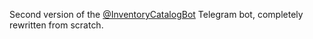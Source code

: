 Second version of the [@InventoryCatalogBot](t.me/inventorycatalogbot) Telegram bot, completely rewritten from scratch.
